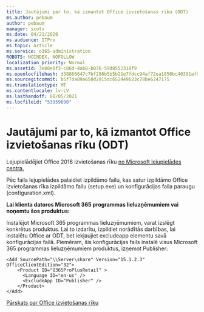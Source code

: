 ```yaml
---
title: Jautājumi par to, kā izmantot Office izvietošanas rīku (ODT)
ms.author: pebaum
author: pebaum
manager: scotv
ms.date: 04/21/2020
ms.audience: ITPro
ms.topic: article
ms.service: o365-administration
ROBOTS: NOINDEX, NOFOLLOW
localization_priority: Normal
ms.assetid: 3e88e0f3-c86d-4ab8-b076-59d0552318f9
ms.openlocfilehash: d38866647c7bf286b5b5b21e7fdcc94af72ea1850bc40391af077aa230b8b4fd
ms.sourcegitcommit: b5f7da89a650d2915dc652449623c78be6247175
ms.translationtype: MT
ms.contentlocale: lv-LV
ms.lasthandoff: 08/05/2021
ms.locfileid: "53959690"
---
```

# <a name="questions-about-how-to-use-the-office-deployment-tool-odt"></a>Jautājumi par to, kā izmantot Office izvietošanas rīku (ODT)

Lejupielādējiet Office 2016 izvietošanas rīku [no Microsoft lejupielādes centra.](https://go.microsoft.com/fwlink/p/?LinkID=626065)
  
Pēc faila lejupielādes palaidiet izpildāmo failu, kas satur izpildāmo Office izvietošanas rīka izpildāmo failu (setup.exe) un konfigurācijas faila paraugu (configuration.xml).
  
 **Lai klienta datoros Microsoft 365 programmas lieluzņēmumiem vai noņemtu šos produktus:**
  
Instalējot Microsoft 365 programmas lieluzņēmumiem, varat izslēgt konkrētus produktus. Lai to izdarītu, izpildiet norādītās darbības, lai instalētu Office ar ODT, bet iekļaujiet excludeapp elementu savā konfigurācijas failā. Piemēram, šis konfigurācijas fails instalē visus Microsoft 365 programmas lieluzņēmumiem produktus, izņemot Publisher:
  
```
<Add SourcePath="\\Server\share" Version="15.1.2.3" OfficeClientEdition="32">
    <Product ID="O365ProPlusRetail" >
      <Language ID="en-us" />
      <ExcludeApp ID="Publisher" />
    </Product>
</Add>
```

[Pārskats par Office izvietošanas rīku](https://docs.microsoft.com/deployoffice/overview-office-deployment-tool)
  


